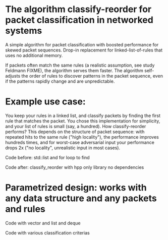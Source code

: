 # The algorithm classify-reorder for packet classification in networked systems

A simple algorithm for packet classification with boosted performance for skewed packet sequences. Drop-in replacement for linked-list-of-rules that uses no additional memory.


If packets often match the same rules (a realistic assumption, see study Feldmann FIXME), the algorithm serves them faster. The algorithm self-adjusts the order of rules to discover patterns in the packet sequence, even if the patterns rapidly change and are unpredictable.

# Example use case:

You keep your rules in a linked list, and classify packets by finding the first rule that matches the packet. You chose this implementation for simplicity, and your list of rules is small (say, a hundred). How classify-reorder performs? This depends on the structure of packet sequence: with repeated hits to the same rule ("high locality"), the performance improves hundreds times, and for worst-case adversarial input your performance drops 2x ("no locality", unrealistic input in most cases).

Code before: std::list and for loop to find

Code after: classify_reorder with hpp only library no dependencies

# Parametrized design: works with any data structure and any packets and rules

Code with vector and list and deque

Code with various classification criterias
